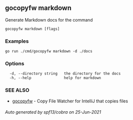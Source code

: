 ## gocopyfw markdown

Generate Markdown docs for the command

```
gocopyfw markdown [flags]
```

### Examples

```
go run ./cmd/gocopyfw markdown -d ./docs
```

### Options

```
  -d, --directory string   the directory for the docs
  -h, --help               help for markdown
```

### SEE ALSO

* [gocopyfw](gocopyfw.md)	 - Copy File Watcher for IntelliJ that copies files

###### Auto generated by spf13/cobra on 25-Jun-2021
